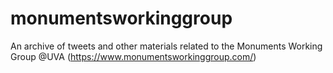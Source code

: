 # monumentsworkinggroup
An archive of tweets and other materials related to the Monuments Working Group @UVA (https://www.monumentsworkinggroup.com/)

